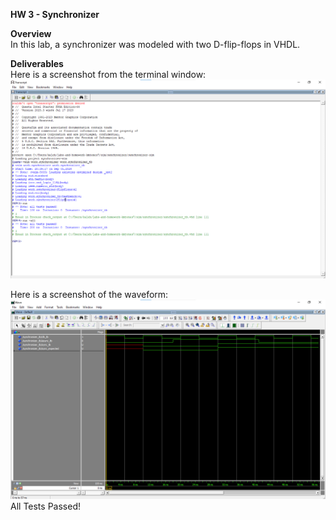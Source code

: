 **HW 3 - Synchronizer**

**Overview**\
In this lab, a synchronizer was modeled with two D-flip-flops in VHDL.

**Deliverables**\
Here is a screenshot from the terminal window:
![screenshot of terminal window](assets/hw3_screenshot.png)

Here is a screenshot of the waveform: 
![screenshot of waveform](assets/hw3_waveform.png)
All Tests Passed!